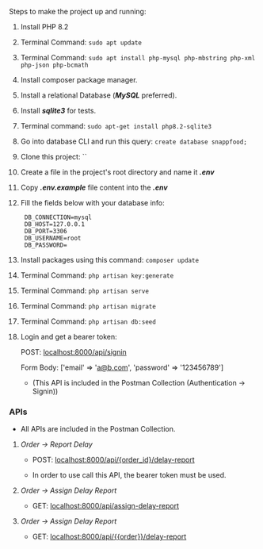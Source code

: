 Steps to make the project up and running:

1. Install PHP 8.2
2. Terminal Command: `sudo apt update`
3. Terminal Command: `sudo apt install php-mysql php-mbstring php-xml php-json php-bcmath`
4. Install composer package manager.
5. Install a relational Database (**_MySQL_** preferred).
6. Install **_sqlite3_** for tests.
7. Terminal command: `sudo apt-get install php8.2-sqlite3`
8. Go into database CLI and run this query: `create database snappfood;`
9. Clone this project: ``
10. Create a file in the project's root directory and name it _**.env**_
11. Copy _**.env.example**_ file content into the  _**.env**_
12. Fill the fields below with your database info:

    ```
     DB_CONNECTION=mysql
     DB_HOST=127.0.0.1
     DB_PORT=3306
     DB_USERNAME=root
     DB_PASSWORD=

13. Install packages using this command: `composer update`
14. Terminal Command: `php artisan key:generate`
15. Terminal Command: `php artisan serve`
16. Terminal Command: `php artisan migrate`
17. Terminal Command: `php artisan db:seed`
18. Login and get a bearer token:

     POST: <localhost:8000/api/signin>

     Form Body: ['email' => 'a@b.com', 'password' => '123456789']
    * (This API is included in the Postman Collection (Authentication -> Signin))
   

### APIs
* All APIs are included in the Postman Collection.

1. _Order -> Report Delay_

   * POST: <localhost:8000/api/{order_id}/delay-report>
    
   * In order to use call this API, the bearer token must be used.

2. _Order -> Assign Delay Report_

    * GET: <localhost:8000/api/assign-delay-report>

3. _Order -> Assign Delay Report_
    
    * GET: <localhost:8000/api/{{order}}/delay-report>
